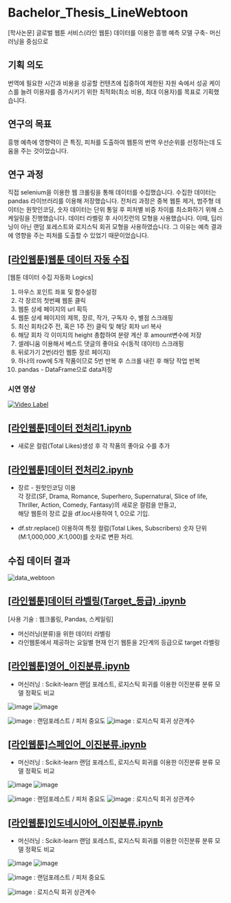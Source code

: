 # Bachelor_Thesis_LineWebtoon
[학사논문] 글로벌 웹툰 서비스(라인 웹툰) 데이터를 이용한 흥행 예측 모델 구축- 머신러닝을 중심으로

## 기획 의도
번역에 필요한 시간과 비용을 성공할 컨텐츠에 집중하여 제한된 자원 속에서 성공 케이스를 늘려 이용자를 증가시키기 위한 최적화(최소 비용, 최대 이용자)를 목표로 기획했습니다.

## 연구의 목표
흥행 예측에 영향력이 큰 특징, 피처를 도출하여 웹툰의 번역 우선순위를 선정하는데 도움을 주는 것이었습니다.

## 연구 과정
직접 selenium을 이용한 웹 크롤링을 통해 데이터를 수집했습니다.
수집한 데이터는 pandas 라이브러리를 이용해 저장했습니다.
전처리 과정은 중복 웹툰 제거, 범주형 데이터는 원핫인코딩, 숫자 데이터는 단위 통일 후 피처별 비중 차이를 최소화하기 위해 스케일링을 진행했습니다.
데이터 라벨링 후 사이킷런의 모형을 사용했습니다.
이때, 딥러닝이 아닌 랜덤 포레스트와 로지스틱 회귀 모형을 사용하였습니다. 그 이유는 예측 결과에 영향을 주는 피처를 도출할 수 있었기 때문이었습니다.


## [[라인웹툰]웹툰 데이터 자동 수집](https://github.com/heonsooo/Bachelor_Thesis_LineWebtoon/blob/main/%5B%EB%9D%BC%EC%9D%B8%EC%9B%B9%ED%88%B0%5D%EC%9B%B9%ED%88%B0%20%EB%8D%B0%EC%9D%B4%ED%84%B0%20%EC%9E%90%EB%8F%99%20%EC%88%98%EC%A7%91.ipynb)

[웹툰 데이터 수집 자동화 Logics]
1. 마우스 포인트 좌표 및 함수설정
2. 각 장르의 첫번째 웹툰 클릭
3. 웹툰 상세 페이지의 url 획득
4. 웹툰 상세 페이지의 제목, 장르, 작가, 구독자 수, 별점 스크래핑
5. 최신 회차(2주 전, 혹은 1주 전) 클릭 및 해당 회차 url 복사
6. 해당 회차 각 이미지의 height 총합하여 분량 계산 후 amount변수에 저장 
7. 셀레니움 이용해서 베스트 댓글의 좋아요 수(동적 데이터) 스크래핑
8. 뒤로가기 2번(라인 웹툰 장르 페이지)
9. 하나의 row에 5개 작품이므로 5번 반복 후 
   스크롤 내린 후 해당 작업 반복
10. pandas - DataFrame으로 data저장

### 시연 영상
[![Video Label](http://img.youtube.com/vi/7zwFszKI4YA/0.jpg)](https://youtu.be/7zwFszKI4YA?t=0s)




## [[라인웹툰]데이터 전처리1.ipynb](https://github.com/heonsooo/Bachelor_Thesis_LineWebtoon/blob/main/%5B%EB%9D%BC%EC%9D%B8%EC%9B%B9%ED%88%B0%5D%EB%8D%B0%EC%9D%B4%ED%84%B0%20%EC%A0%84%EC%B2%98%EB%A6%AC1.ipynb)
* 새로운 컬럼(Total Likes)생성 후 각 작품의 좋아요 수를 추가  
  

## [[라인웹툰]데이터 전처리2.ipynb](https://github.com/heonsooo/Bachelor_Thesis_LineWebtoon/blob/main/%5B%EB%9D%BC%EC%9D%B8%EC%9B%B9%ED%88%B0%5D%EB%8D%B0%EC%9D%B4%ED%84%B0%20%EC%A0%84%EC%B2%98%EB%A6%AC2.ipynb)
* 장르 - 원핫인코딩 이용  
  각 장르(SF, Drama, Romance, Superhero, Supernatural, Slice of life, Thriller, Action, Comedy, Fantasy)의 새로운 컬럼을 만들고,  
  해당 웹툰의 장르 값을 df.loc사용하여 1, 0으로 기입.   
    
* df.str.replace() 이용하여 특정 컬럼(Total Likes, Subscribers) 숫자 단위(M:1,000,000 ,K:1,000)를 숫자로 변환 처리.  
   

## 수집 데이터 결과
![data_webtoon](https://user-images.githubusercontent.com/68042068/119069846-d975df80-ba21-11eb-8df9-4b530dde7df9.jpg)


## [[라인웹툰]데이터 라벨링(Target_등급) .ipynb](https://github.com/heonsooo/Bachelor_Thesis_LineWebtoon/blob/main/%5B%EB%9D%BC%EC%9D%B8%EC%9B%B9%ED%88%B0%5D%EB%8D%B0%EC%9D%B4%ED%84%B0%20%EB%9D%BC%EB%B2%A8%EB%A7%81(Target_%EB%93%B1%EA%B8%89)%20.ipynb)

[사용 기술 : 웹크롤링, Pandas, 스케일링]

* 머신러닝(분류)을 위한 데이터 라벨링
* 라인웹툰에서 제공하는 요일별 현재 인기 웹툰을 2단계의 등급으로 target 라벨링


## [[라인웹툰]영어_이진분류.ipynb](https://github.com/heonsooo/Bachelor_Thesis_LineWebtoon/blob/main/%5B%EB%9D%BC%EC%9D%B8%EC%9B%B9%ED%88%B0%5D%EC%98%81%EC%96%B4_%EC%9D%B4%EC%A7%84%EB%B6%84%EB%A5%98.ipynb)
  
* 머신러닝 : Scikit-learn 랜덤 포레스트, 로지스틱 회귀를 이용한 이진분류 분류 모델 정확도 비교 

![image](https://user-images.githubusercontent.com/68042068/144777372-c25c50d6-5742-491d-bba2-6141718db949.png)
![image](https://user-images.githubusercontent.com/68042068/144777388-597d0cff-469d-408d-9b9e-cf51042fbc19.png)

![image](https://user-images.githubusercontent.com/68042068/144777550-7f9d268d-ea0f-4f7b-9bd4-eb39d0892463.png)
: 랜덤포레스트 / 피처 중요도
![image](https://user-images.githubusercontent.com/68042068/144777526-bb6a2fad-57b3-49b7-a094-0311961465e1.png)
: 로지스틱 회귀 상관계수

## [[라인웹툰]스페인어_이진분류.ipynb](https://github.com/heonsooo/Bachelor_Thesis_LineWebtoon/blob/main/%5B%EB%9D%BC%EC%9D%B8%EC%9B%B9%ED%88%B0%5D%EC%8A%A4%ED%8E%98%EC%9D%B8%EC%96%B4_%EC%9D%B4%EC%A7%84%EB%B6%84%EB%A5%98.ipynb)
  
* 머신러닝 : Scikit-learn 랜덤 포레스트, 로지스틱 회귀를 이용한 이진분류 분류 모델 정확도 비교 

![image](https://user-images.githubusercontent.com/68042068/144777589-1ba3f892-a3f5-4982-84bf-769648a32c17.png)
![image](https://user-images.githubusercontent.com/68042068/144777598-fb7ad6c4-14cb-4601-996b-8cedc6595bef.png)

![image](https://user-images.githubusercontent.com/68042068/144777579-562838ef-6d83-4131-85a4-1795dd79650d.png)
: 랜덤포레스트 / 피처 중요도
![image](https://user-images.githubusercontent.com/68042068/144777575-2e97c0ac-d02f-4157-8cb3-2820a0de1ebc.png)
: 로지스틱 회귀 상관계수


## [[라인웹툰]인도네시아어_이진분류.ipynb](https://github.com/heonsooo/Bachelor_Thesis_LineWebtoon/blob/main/%5B%EB%9D%BC%EC%9D%B8%EC%9B%B9%ED%88%B0%5D%EC%9D%B8%EB%8F%84%EB%84%A4%EC%8B%9C%EC%95%84%EC%96%B4_%EC%9D%B4%EC%A7%84%EB%B6%84%EB%A5%98.ipynb)
  
* 머신러닝 : Scikit-learn 랜덤 포레스트, 로지스틱 회귀를 이용한 이진분류 분류 모델 정확도 비교 

![image](https://user-images.githubusercontent.com/68042068/144777626-27cc8e87-26d5-45c8-8ddf-e28008ad04da.png)
![image](https://user-images.githubusercontent.com/68042068/144777637-806141d9-d84d-46f4-bc7c-00825934f25d.png)

![image](https://user-images.githubusercontent.com/68042068/144777619-caa54cfe-fd9c-4d16-ba4d-0bb0ee7b27d5.png)
: 랜덤포레스트 / 피처 중요도

![image](https://user-images.githubusercontent.com/68042068/144777610-1c9f7938-3a62-403a-a872-f45be1b065dd.png)
: 로지스틱 회귀 상관계수

